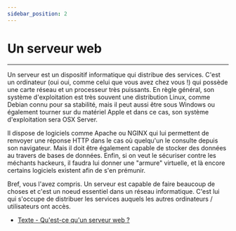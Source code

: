 ```yaml
---
sidebar_position: 2
---
```


# Un serveur web
---------------

Un serveur est un dispositif informatique qui distribue des services. C'est un ordinateur (oui oui, comme celui que vous avez chez vous !) qui possède une carte réseau et un processeur très puissants. En règle général, son système d'exploitation est très souvent une distribution Linux, comme Debian connu pour sa stabilité, mais il peut aussi être sous Windows ou également tourner sur du matériel Apple et dans ce cas, son système d'exploitation sera OSX Server.

Il dispose de logiciels comme Apache ou NGINX qui lui permettent de renvoyer une réponse HTTP dans le cas où quelqu'un le consulte depuis son navigateur. Mais il doit être également capable de stocker des données au travers de bases de données. Enfin, si on veut le sécuriser contre les méchants hackeurs, il faudra lui donner une "armure" virtuelle, et là encore certains logiciels existent afin de s'en prémunir.

Bref, vous l'avez compris. Un serveur est capable de faire beaucoup de choses et c'est un noeud essentiel dans un réseau informatique. C'est lui qui s'occupe de distribuer les services auquels les autres ordinateurs / utilisateurs ont accès.

* [Texte - Qu'est-ce qu'un serveur web ?](https://developer.mozilla.org/fr/docs/Learn/Common_questions/What_is_a_web_server)